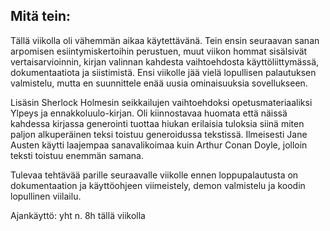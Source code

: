 ## Mitä tein:
Tällä viikolla oli vähemmän aikaa käytettävänä. Tein ensin seuraavan sanan arpomisen esiintymiskertoihin perustuen,
muut viikon hommat sisälsivät vertaisarvioinnin, kirjan valinnan kahdesta vaihtoehdosta käyttöliittymässä, dokumentaatiota ja siistimistä. 
Ensi viikolle jää vielä lopullisen palautuksen valmistelu, mutta en suunnittele enää uusia ominaisuuksia sovellukseen.

Lisäsin Sherlock Holmesin seikkailujen vaihtoehdoksi opetusmateriaaliksi Ylpeys ja ennakkoluulo-kirjan.
Oli kiinnostavaa huomata että näissä kahdessa kirjassa generointi tuottaa hiukan erilaisia tuloksia siinä miten paljon alkuperäinen teksi toistuu generoidussa tekstissä.
Ilmeisesti Jane Austen käytti laajempaa sanavalikoimaa kuin Arthur Conan Doyle, jolloin teksti toistuu enemmän samana.

Tulevaa tehtävää parille seuraavalle viikolle ennen loppupalautusta on dokumentaation ja käyttöohjeen viimeistely, demon valmistelu ja koodin lopullinen viilailu.

Ajankäyttö: yht n. 8h tällä viikolla
